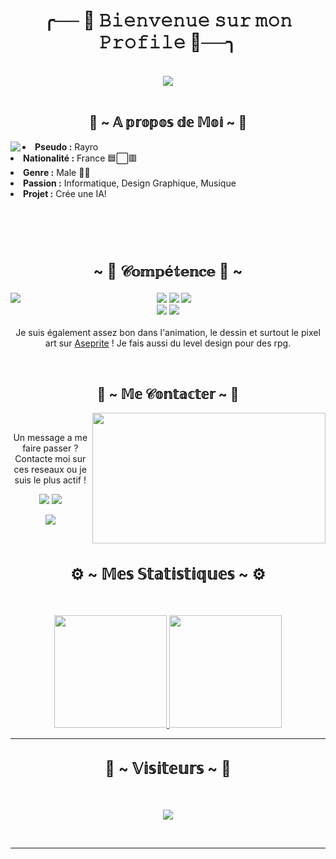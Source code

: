 <!DOCTYPE html>
<body>
<h1 align="center">╭── 🎋 𝙱𝚒𝚎𝚗𝚟𝚎𝚗𝚞𝚎 𝚜𝚞𝚛 𝚖𝚘𝚗 𝙿𝚛𝚘𝚏𝚒𝚕𝚎 🎋──╮</h1>
<br>
<div align="center">
    <img src="https://i.pinimg.com/originals/bd/55/e2/bd55e2965a4c824554915c1b45707780.gif">
</div>
<br>
<div>
    <h2 align="center"> 🌴 ~ 𝔸 𝕡𝕣𝕠𝕡𝕠𝕤 𝕕𝕖 𝕄𝕠𝕚 ~ 🌴 </h2>
    <img src="https://zupimages.net/up/22/09/8wa2.jpg" align="left">
    <li>
        <b>Pseudo :</b> Rayro</li>
    <li>
        <b>Nationalité :</b> France 🟦⬜🟥
    </li>
    <li>
        <b>Genre :</b> Male 👨🏽
    </li>
    <li>
        <b>Passion :</b> Informatique, Design Graphique, Musique
    </li>
    <li>
        <b>Projet :</b> Crée une IA!
    </li>
    <br>
    <br>
    <br>
    <br>
</div>  
<div>
    <h2 align="center" style="font-size: 24px">                  ~ 📇 𝒞𝕠𝕞𝕡é𝕥𝕖𝕟𝕔𝕖 📇 ~</h2>
    <p>
        <img src="https://camo.githubusercontent.com/985672972c1be1898b241fe7ad16d1bed20a892373774340f2aac98d33c45c4a/68747470733a2f2f73686172652e63726561766974652e636f2f69354a4d707362656662303835324e352e676966" align="left">
</div>
<div>
    <p align="center"><img src="https://img.shields.io/badge/adobe%20photoshop%20-%2331A8FF.svg?&style=for-the-badge&logo=adobe%20photoshop&logoColor=white"/> <img src="https://img.shields.io/badge/html5%20-%23E34F26.svg?&style=for-the-badge&logo=html5&logoColor=white"/> <img src="https://img.shields.io/badge/css3%20-%231572B6.svg?&style=for-the-badge&logo=css3&logoColor=white"/><br>
         <img src="https://img.shields.io/badge/node.js%20-%2343853D.svg?&style=for-the-badge&logo=node.js&logoColor=white"/> <img src="https://img.shields.io/badge/javascript%20-%23323330.svg?&style=for-the-badge&logo=javascript&logoColor=%23F7DF1E"/> <br><br>
       Je suis également assez bon dans l'animation, le dessin et surtout le pixel art sur <a href="https://www.aseprite.org">Aseprite</a> ! Je fais aussi du level design pour des rpg.
    </p>
    <br>
    <h2 align="center" style"font-size: 24px>                   📝 ~ 𝕄𝕖 𝒞𝕠𝕟𝕥𝕒𝕔𝕥𝕖𝕣 ~ 📝</h2>
    <img src="https://i.pinimg.com/564x/65/4c/eb/654ceb73f59389476d4410a722e222ff.jpg" align="right" width="373.5px" height="208.5px">
    <br>
    <p align="center">Un message a me faire passer ? <br>
        Contacte moi sur ces reseaux ou je suis le plus actif !</p>
    <p align="center"><a href="https://twitter.com/RayroLeVrai" target="_blank"><img src="https://img.shields.io/badge/@RayroLeVrai%20-%231DA1F2.svg?&style=for-the-badge&logo=Twitter&logoColor=white"/></a> <a href="https://discord.gg/SNtGg2ZuPs" target="_blank"><img src="https://img.shields.io/badge/Rayro♯1234%20-%237289DA.svg?&style=for-the-badge&logo=discord&logoColor=white"/></a></p>
    <p align="center">  <a href="https://twitch.tv/rayro_twitch" target="_blank"><img src="https://img.shields.io/badge/Rayro_Twitch%20-%239146FF.svg?&style=for-the-badge&logo=Twitch&logoColor=white"/></a></p>
</div>
<br>
<h2 align="center" style="font-size: 24px">                      ⚙️ ~ 𝕄𝕖𝕤 𝕊𝕥𝕒𝕥𝕚𝕤𝕥𝕚𝕢𝕦𝕖𝕤 ~ ⚙️</h2>
<br>
<p align="center">
<a href="https://github.com/DevRayro">
  <img height="180em" src="https://github-readme-stats-eight-theta.vercel.app/api?username=DevRayro&show_icons=true&theme=react&include_all_commits=true&locale=fr"/>
  <img height="180em" src="https://github-readme-stats-eight-theta.vercel.app/api/top-langs/?username=DevRayro&layout=compact&langs_count=8&theme=react&locale=fr"/>
</a>
  
</p>

-----

<h2 align="center" style="font-size: 24px">                      👀 ~ 𝕍𝕚𝕤𝕚𝕥𝕖𝕦𝕣𝕤 ~ 👀</h2>
<br>
<p align="center">
  <img src="https://profile-counter.glitch.me/DevRayro/count.svg" />
</p>
<br>

-----
</body>
